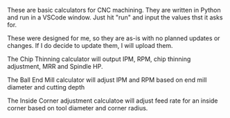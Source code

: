 These are basic calculators for CNC machining.
They are written in Python and run in a VSCode window.
Just hit "run"  and input the values thst it asks for.


These were designed for me, so they are as-is with no planned updates or changes. If I do decide to update them, I will upload them.

The Chip Thinning calculator will output IPM, RPM, chip thinning adjustment, MRR and Spindle HP.

The Ball End Mill calculator will adjust IPM and RPM based on end mill diameter and cutting depth

The Inside Corner adjustment calculatoe will adjust feed rate for an inside corner based on tool diameter and corner radius. 
